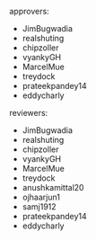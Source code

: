 approvers:
- JimBugwadia
- realshuting
- chipzoller
- vyankyGH
- MarcelMue
- treydock
- prateekpandey14
- eddycharly

reviewers:
- JimBugwadia
- realshuting
- chipzoller
- vyankyGH
- MarcelMue
- treydock
- anushkamittal20
- ojhaarjun1
- samj1912
- prateekpandey14
- eddycharly
